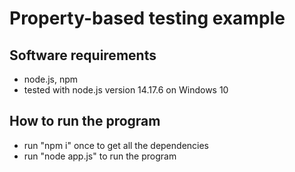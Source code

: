 # Property-based testing example

## Software requirements
- node.js, npm
- tested with node.js version 14.17.6 on Windows 10

## How to run the program
- run "npm i" once to get all the dependencies
- run "node app.js" to run the program


